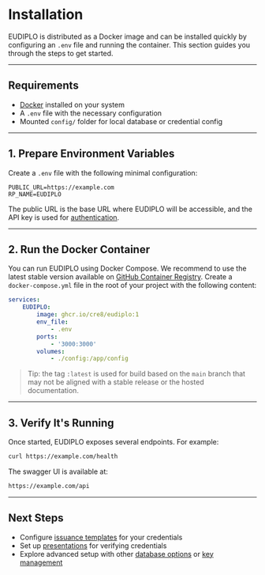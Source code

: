 # Installation

EUDIPLO is distributed as a Docker image and can be installed quickly by
configuring an `.env` file and running the container. This section guides you
through the steps to get started.

---

## Requirements

- [Docker](https://www.docker.com/get-started) installed on your system
- A `.env` file with the necessary configuration
- Mounted `config/` folder for local database or credential config

---

## 1. Prepare Environment Variables

Create a `.env` file with the following minimal configuration:

```env
PUBLIC_URL=https://example.com
RP_NAME=EUDIPLO
```

The public URL is the base URL where EUDIPLO will be accessible, and the API key
is used for [authentication](./management.md#authentication).

---

## 2. Run the Docker Container

You can run EUDIPLO using Docker Compose. We recommend to use the latest stable
version available on
[GitHub Container Registry](https://github.com/cre8/eudiplo/pkgs/container/eudiplo).
Create a `docker-compose.yml` file in the root of your project with the
following content:

```yaml
services:
    EUDIPLO:
        image: ghcr.io/cre8/eudiplo:1
        env_file:
            - .env
        ports:
            - '3000:3000'
        volumes:
            - ./config:/app/config
```

> Tip: the tag `:latest` is used for build based on the `main` branch that may
> not be aligned with a stable release or the hosted documentation.

---

## 3. Verify It's Running

Once started, EUDIPLO exposes several endpoints. For example:

```bash
curl https://example.com/health
```

The swagger UI is available at:

```bash
https://example.com/api
```

---

## Next Steps

- Configure [issuance templates](issuance.md) for your credentials
- Set up [presentations](presentation.md) for verifying credentials
- Explore advanced setup with other
  [database options](../architecture/database.md) or
  [key management](../architecture/key-management.md)
